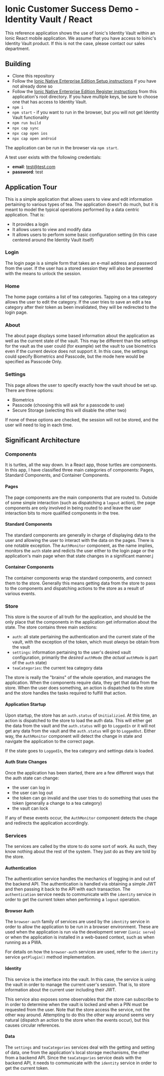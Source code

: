 # Ionic Customer Success Demo - Identity Vault / React

This reference application shows the use of Ionic's Identity Vault within an Ionic React mobile application. We assume that you have access to Ioinic's Identity Vault product. If this is not the case, please contact our sales department.

## Building

- Clone this repository
- Follow the [Ionic Native Enterprise Edition Setup instructions](https://ionicframework.com/docs/enterprise#setup) if you have not already done so
- Follow the [Ionic Native Enterprise Edition Register instructions](https://ionicframework.com/docs/enterprise#setup) from this application's root directory. If you have multiple keys, be sure to choose one that has access to Identity Vault.
- `npm i`
- `npm start` - if you want to run in the browser, but you will not get Identity Vault functionality
- `npm run build`
- `npx cap sync`
- `npx cap open ios`
- `npx cap open android`

The application can be run in the browser via `npm start`.

A test user exists with the following credentials:

- **email**: test@test.com
- **password**: test

## Application Tour

This is a simple application that allows users to view and edit information pertaining to various types of tea. The application doesn't do much, but it is meant to model the typical operations performed by a data centric application. That is:

- It provides a login
- It allows users to view and modify data
- It allows users to perform some basic configuration setting (in this case centered around the Identity Vault itself)

### Login

The login page is a simple form that takes an e-mail address and password from the user. If the user has a stored session they will also be presented with the means to unlock the session.

### Home

The home page contains a list of tea categories. Tapping on a tea category allows the user to edit the category. If the user tries to save an edit a tea category after their token as been invalidated, they will be redirected to the login page.

### About

The about page displays some based information about the application as well as the current state of the vault.  This may be different than the settings for the vault as the user could (for example) set the vault to use biometrics even if the current device does not support it. In this case, the settings could specify Biometrics and Passcode, but the mode here would be specified as Passcode Only.

### Settings

This page allows the user to specify exactly how the vault shoud be set up. There are three options:

- Biometrics
- Passcode (choosing this will ask for a passcode to use)
- Secure Storage (selecting this will disable the other two)

If none of these options are checked, the session will not be stored, and the user will need to log in each time.

## Significant Architecture

### Components

It is turtles, all the way down. In a React app, those turtles are components. In this app, I have classified three main categories of components: Pages, Standard Components, and Container Components.

#### Pages

The page components are the main components that are routed to. Outside of some simple interaction (such as dispatching a `logout` action), the page components are only involved in being routed to and leave the user interaction bits to more qualified components in the tree.

#### Standard Components

The standard components are generally in charge of displaying data to the user and allowing the user to interact with the data on the pages. There is one notable exception. The `AuthMonitor` component, as the name implies, monitors the `auth` state and redicts the user either to the login page or the application's main page when that state changes in a significant manner.j

#### Container Components

The container components wrap the standard components, and connect them to the store. Generally this means getting data from the store to pass to the components and dispatching actions to the store as a result of various events.

### Store

This store is the source of all truth for the application, and should be the only place that the components in the application get information about the state. The store contains three main sections:

- `auth`: all state pertaining the authentication and the current state of the vault, with the exception of the token, which must _always_ be obtain from the vault
- `settings`: information pertaining to the user's desired vault configuration, primarily the _desired_ `authMode` (the _actual_ `authMode` is part of the `auth` state)
- `teaCategories`: the current tea category data

The store is really the "brains" of the whole operation, and manages the application. When the components require data, they get that data from the store. When the user does something, an action is dispatched to the store and the store handles the tasks required to fulfill that action. 

#### Application Startup

Upon startup, the store has an `auth.status` of `Unitializied`. At this time, an action is dispatched to the store to load the auth data. This will either get the data from the vault and the `auth.status` will go to `LoggedIn` or it will not get any data from the vault and the `auth.status` will go to `LoggedOut`. Either way, the `AuthMonitor` component will detect the change in state and navigate the application to the correct page.

If the state goes to `LoggedIn`, the tea category and settings data is loaded.

#### Auth State Changes

Once the application has been started, there are a few different ways that the auth state can change:

- the user can log in
- the user can log out
- the token can go invalid and the user tries to do something that uses the token (generally a change to a tea category)
- the vault can lock

If any of these events occur, the `AuthMonitor` component detects the chage and redirects the application accordingly.

### Services

The services are called by the store to do some sort of work. As such, they know nothing about the rest of the system. They just do as they are told by the store.

#### Authentication

The authentication service handles the mechanics of logging in and out of the backend API. The authentication is handled via obtaining a simple JWT and then passing it back to the API with each transaction. The `authentication` service needs to communicate with the `identity` service in order to get the current token when performing a `logout` operation.

#### Browser Auth

The `browser-auth` family of services are used by the `identity` service in order to allow the application to be run in a browser environment. These are used when the application is run via the development server (`ionic serve`) or when the application is installed in a web-based context, such as when running as a PWA.

For details on how the `browser-auth` services are used, refer to the `identity` service `getPlugin()` method implementation.

#### Identity

This service is the interface into the vault. In this case, the service is using the vault in order to manage the current user's session. That is, to store information about the current user including their JWT.

This service also exposes some observables that the store can subscribe to in order to determine when the vault is locked and when a PIN must be requested from the user. Note that the store access the service, not the other way around. Attempting to do this the other way around seems very natural (dispatch an action to the store when the events occur), but this causes circular references.

#### Data

The `settings` and `teaCategories` services deal with the getting and setting of data, one from the application's local storage mechanisms, the other from a backend API. Since the `teaCategories` service deals with the backend API, it needs to communicate with the `identity` service in order to get the current token.